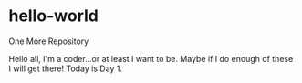 # hello-world
One More Repository

Hello all,
I'm a coder...or at least I want to be. Maybe if I do enough of these I will get there!
Today is Day 1.
